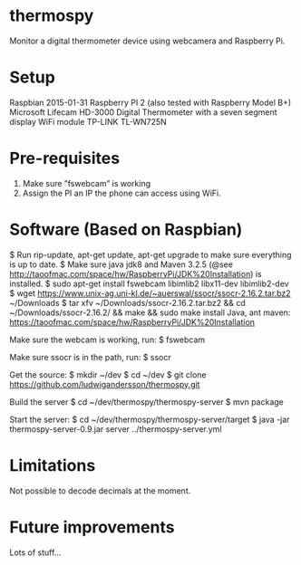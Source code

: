 thermospy
=========
Monitor a digital thermometer device using webcamera and Raspberry Pi.

Setup
========
Raspbian 2015-01-31
Raspberry PI 2 (also tested with Raspberry Model B+)
Microsoft Lifecam HD-3000
Digital Thermometer with a seven segment display
WiFi module TP-LINK TL-WN725N

Pre-requisites
===============
1. Make sure ”fswebcam” is working
2. Assign the PI an IP the phone can access using WiFi.

Software (Based on Raspbian)
============
$ Run rip-update, apt-get update, apt-get upgrade to make sure everything is up to date.
$ Make sure java jdk8 and Maven 3.2.5 (@see http://taoofmac.com/space/hw/RaspberryPi/JDK%20Installation) is installed.
$ sudo apt-get install fswebcam libimlib2 libx11-dev libimlib2-dev
$ wget https://www.unix-ag.uni-kl.de/~auerswal/ssocr/ssocr-2.16.2.tar.bz2 ~/Downloads
$ tar xfv ~/Downloads/ssocr-2.16.2.tar.bz2 && cd ~/Downloads/ssocr-2.16.2/ && make && sudo make install
Java, ant maven: https://taoofmac.com/space/hw/RaspberryPi/JDK%20Installation

Make sure the webcam is working, run:
$ fswebcam

Make sure ssocr is in the path, run:
$ ssocr

Get the source:
$ mkdir ~/dev
$ cd ~/dev
$ git clone https://github.com/ludwigandersson/thermospy.git

Build the server
$ cd ~/dev/thermospy/thermospy-server
$ mvn package

Start the server:
$ cd ~/dev/thermospy/thermospy-server/target
$ java -jar thermospy-server-0.9.jar server ../thermospy-server.yml 

Limitations
===========
Not possible to decode decimals at the moment.

Future improvements
===================
Lots of stuff...







